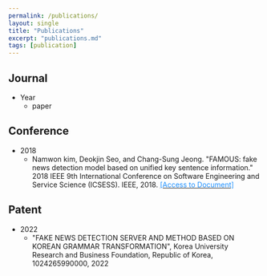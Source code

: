 ```yaml
---
permalink: /publications/
layout: single
title: "Publications"
excerpt: "publications.md"
tags: [publication]
---
```


## Journal
* Year
  - paper


## Conference
* 2018
  - Namwon kim, Deokjin Seo, and Chang-Sung Jeong. "FAMOUS: fake news detection model based on unified key sentence information." 2018 IEEE 9th International Conference on Software Engineering and Service Science (ICSESS). IEEE, 2018. [<font color='dodgerblue'> [Access to Document] </font>](https://ieeexplore.ieee.org/document/8663864)

  
## Patent
* 2022
  - "FAKE NEWS DETECTION SERVER AND METHOD BASED ON KOREAN GRAMMAR TRANSFORMATION", Korea University Research and Business Foundation, Republic of Korea, 1024265990000, 2022

